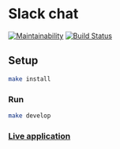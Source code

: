 # Slack chat

[![Maintainability](https://api.codeclimate.com/v1/badges/47775b5628b3d4f8b433/maintainability)](https://codeclimate.com/github/tysky/project-lvl4-s307/maintainability)
[![Build Status](https://travis-ci.org/tysky/project-lvl4-s307.svg?branch=master)](https://travis-ci.org/tysky/project-lvl4-s307)

## Setup

```sh
make install
```

### Run

```sh
make develop
```

### [Live application](https://shielded-atoll-43415.herokuapp.com/)